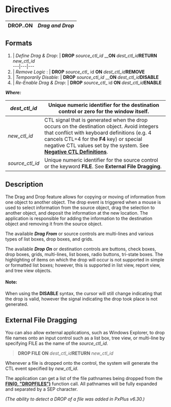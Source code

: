 # Directives 

**DROP..ON** |  **_Drag and Drop_**  
---|---  
  
##  Formats

1. |  _Define Drag & Drop_: |  **DROP** _source_ctl_id_ __**ON** _dest_ctl_id_**RETURN** _new_ctl_id_  
---|---|---  
2. |  _Remove Logic_ : |  **DROP** _source_ctl__ id **ON** _dest_ctl_id_**REMOVE**  
3. |  _Temporarily Disable:_ |  **DROP** _source_ctl_id_ __**ON** _dest_ctl_id_**DISABLE**  
4. |  _Re-Enable Drag & Drop_: |  **DROP** _source_ctl__ id **ON** _dest_ctl_id_**ENABLE**  
  
**_Where:_**

_dest_ctl_id_ |  Unique numeric identifier for the destination control or zero for the window itself.  
---|---  
_new_ctl_id_ |  CTL signal that is generated when the drop occurs on the destination object. Avoid integers that conflict with keyboard definitions (e.g. 4 cancels CTL=4 for the **F4** key) or special negative CTL values set by the system. See [**Negative CTL Definitions**](../appendix/negative_ctl_definitions.md).  
_source_ctl_id_ |  Unique numeric identifier for the source control or the keyword **FILE**. See **External File Dragging**.  
  
##  Description

The Drag and Drop feature allows for copying or moving of information from one object to another object. The drop event is triggered when a mouse is used to select information from the source object, drag the selection to another object, and deposit the information at the new location. The application is responsible for adding the information to the destination object and removing it from the source object.

The available **_Drag From_** or source controls are multi-lines and various types of list boxes, drop boxes, and grids.

The available **_Drop On_** or destination controls are buttons, check boxes, drop boxes, grids, multi-lines, list boxes, radio buttons, tri-state boxes. The highlighting of items on which the drop will occur is not supported in simple or formatted list boxes; however, this is supported in list view, report view, and tree view objects.

#### **Note:**  
When using the **DISABLE** syntax, the cursor will still change indicating that the drop is valid, however the signal indicating the drop took place is not generated.

##  External File Dragging

You can also allow external applications, such as Windows Explorer, to drop file names onto an input control such as a list box, tree view, or multi-line by specifying FILE as the name of the _source_ctl_id_.

> **DROP FILE ON** _dest_ctl_id_**RETURN** _new_ctl_id_

Whenever a file is dropped onto the control, the system will generate the CTL event specified by _new_ctl_id_.

The application can get a list of the file pathnames being dropped from the [**FIN(0, "DROPFILES")**](../functions/fin.htm#dropfiles) function call. All pathnames will be fully expanded and separated by a SEP character.

_(The ability to detect a DROP of a file was added in PxPlus v6.30.)_

